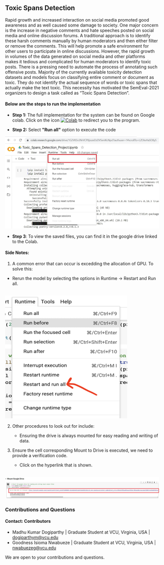 ## Toxic Spans Detection
Rapid growth and increased interaction on social media promoted good awareness and as well caused some damage to society. One major concern is the increase in negative comments and hate speeches posted on social media and online discussion forums. A traditional approach is to identify these harsh comments manually by human moderators and then either filter or remove the comments. This will help promote a safe environment for other users to participate in online discussions. However, the rapid growth in volumes of the data generated on social media and other platforms makes it tedious and complicated for human moderators to identify toxic posts. There is a pressing need to automate the process of annotating such offensive posts. Majority of the currently available toxicity detection datasets and models focus on classifying entire comment or document as toxic. They do not identify the actual sequence of words or toxic spans that actually make the text toxic. This necessity has motivated the SemEval-2021 organizers to design a task called as “Toxic Spans Detection”.

#### Below are the steps to run the implementation

- **Step 1:** The full implementation for the system can be found on Google colab. Click on the icon [![Colab](https://colab.research.google.com/assets/colab-badge.svg)](https://colab.research.google.com/github/Isioman/Natural-Language-Processing-Project-Toxic-Spans-Detection/blob/main/Toxic_Spans_Detection_Project.ipynb) to redirect you to the program.

 - **Step 2:** Select **"Run all"** option to execute the code
 <img src="https://github.com/Isioman/Natural-Language-Processing-Project-Toxic-Spans-Detection/blob/main/Images/Run all option.jpg" width="600">
 
 - **Step 3**: To view the saved files, you can find it in the google drive linked to the Colab.
 
 #### Side Notes:
 1. A common error that can occur is excedding the allocation of GPU. To solve this:
   - Rerun the model by selecting the options in Runtime -> Restart and Run all.
 <br/>
  <img src="https://github.com/Isioman/Natural-Language-Processing-Project-Toxic-Spans-Detection/blob/main/Images/5.png" width="400" height="400">
  
 2. Other procedures to look out for include:
    - Ensuring the drive is always mounted for easy reading and writing of data.
    
 3. Ensure the cell corresponding Mount to Drive is executed, we need to provide a verification code.
    - Click on the hyperlink that is shown.
   <br/>
   <img src="https://github.com/Isioman/Natural-Language-Processing-Project-Toxic-Spans-Detection/blob/main/Images/Mount Google Drive - 1.jpg" width="600">
   
### Contributions and Questions
#### Contact: Contributors
- Madhu Kumar Dogiparthy | Graduate Student at VCU, Virginia, USA | dogiparthym@vcu.edu
- Goodness Isioma Nwabueze | Graduate Student at VCU, Virginia, USA | nwabuezeg@vcu.edu

We are open to your contributions and questions. 
